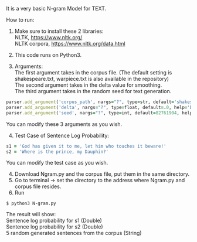 It is a very basic N-gram Model for TEXT.

How to run:

1. Make sure to install these 2 libraries:  
NLTK, https://www.nltk.org/  
NLTK corpora, https://www.nltk.org/data.html

2. This code runs on Python3.

3. Arguments:  
The first argument takes in the corpus file. (The default setting is shakespeare.txt, warpiece.txt is also available in the repository)  
The second argument takes in the delta value for smoothing.  
The third argument takes in the random seed for text generation.  
```ruby
parser.add_argument('corpus_path', nargs="?", type=str, default='shakespeare.txt', help='Path to corpus file')
parser.add_argument('delta', nargs="?", type=float, default=.0, help='Delta value used for smoothing')
parser.add_argument('seed', nargs="?", type=int, default=82761904, help='Random seed used for text generation')
```
You can modify these 3 arguments as you wish.

4. Test Case of Sentence Log Probability:
```ruby
s1 = 'God has given it to me, let him who touches it beware!'
s2 = 'Where is the prince, my Dauphin?'
```
You can modify the test case as you wish.

4. Download Ngram.py and the corpus file, put them in the same directory.
5. Go to terminal -> set the directory to the address where Ngram.py and corpus file resides.
6. Run 
```
$ python3 N-gram.py
```

The result will show:  
Sentence log probability for s1 (Double)  
Sentence log probability for s2 (Double)  
5 random generated sentences from the corpus (String)  
